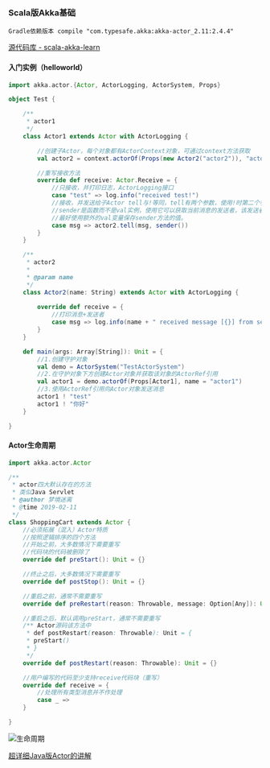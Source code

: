 ### Scala版Akka基础

    Gradle依赖版本 compile "com.typesafe.akka:akka-actor_2.11:2.4.4"
    
    
    
[源代码库 - scala-akka-learn](https://github.com/jxnu-liguobin/Java-Learning-Summary/tree/master/scala-akka-learn)

#### 入门实例（helloworld）

```scala
import akka.actor.{Actor, ActorLogging, ActorSystem, Props}

object Test {

    /**
     * actor1
     */
    class Actor1 extends Actor with ActorLogging {

        //创建子Actor，每个对象都有ActorContext对象，可通过context方法获取
        val actor2 = context.actorOf(Props(new Actor2("actor2")), "actor2")

        //重写接收方法
        override def receive: Actor.Receive = {
            //只接收，并打印日志，ActorLogging接口
            case "test" => log.info("received test!")
            //接收，并发送给子Actor tell与!等同，tell有两个参数，使用!时第二个参数会成为隐式参数
            //sender是函数而不是val实例，使用它可以获取当前消息的发送者，该发送者与收到的消息处于同一个上下文中
            //最好使用额外的val变量保存sender方法的值。
            case msg => actor2.tell(msg, sender())
        }
    }

    /**
     * actor2
     *
     * @param name
     */
    class Actor2(name: String) extends Actor with ActorLogging {
    
        override def receive = {
            //打印消息+发送者
            case msg => log.info(name + " received message [{}] from sender of [{}]", msg, sender)
        }
    }

    def main(args: Array[String]): Unit = {
        //1.创建守护对象
        val demo = ActorSystem("TestActorSystem")
        //2.在守护对象下方创建Actor对象并获取该对象的ActorRef引用
        val actor1 = demo.actorOf(Props[Actor1], name = "actor1")
        //3.使用ActorRef引用向Actor对象发送消息
        actor1 ! "test"
        actor1 ! "你好"
    }

}
```

#### Actor生命周期

```scala
import akka.actor.Actor

/**
 * actor四大默认存在的方法
 * 类似Java Servlet
 * @author 梦境迷离
 * @time 2019-02-11
 */
class ShoppingCart extends Actor {
    //必须拓展（混入）Actor特质
    //按照逻辑排序的四个方法
    //开始之前，大多数情况下需要重写
    //代码块的代码被删除了
    override def preStart(): Unit = {}

    //终止之后，大多数情况下需要重写
    override def postStop(): Unit = {}

    //重启之前，通常不需要重写
    override def preRestart(reason: Throwable, message: Option[Any]): Unit = {}

    //重启之后，默认调用preStart，通常不需要重写
    /** Actor源码该方法中
     * def postRestart(reason: Throwable): Unit = {
     * preStart()
     * }
     */
    override def postRestart(reason: Throwable): Unit = {}

    //用户编写的代码至少支持receive代码块（重写）
    override def receive = {
        //处理所有类型消息并不作处理
        case _ =>
    }

}

```
![生命周期](https://github.com/jxnu-liguobin/Java-Learning-Summary/blob/master/scala-akka-learn/src/main/scala/cn/edu/jxnu/akka/pictures/actor1.png)

[超详细Java版Actor的讲解](http://ifeve.com/akka-doc-java-untyped-actors/)